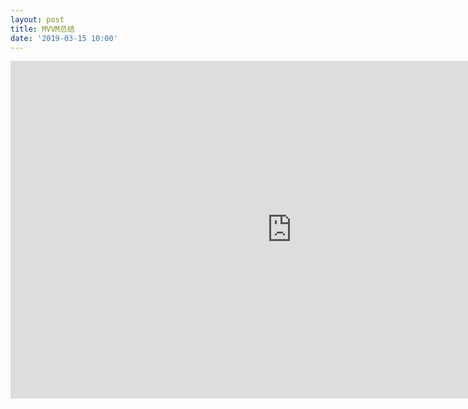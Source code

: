 ```yaml
---
layout: post
title: MVVM总结
date: '2019-03-15 10:00'
---
```


<iframe src="https://www.xmind.net/embed/sUuB" width="900px" height="540px" frameborder="0" scrolling="no"></iframe>